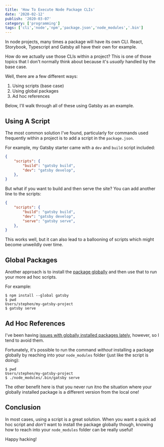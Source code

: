 ```yaml
---
title: 'How To Execute Node Package CLIs'
date: '2020-02-12'
publish: '2020-03-07'
category: ['programming']
tags: ['cli','node','npm','package.json','node_modules','.bin']
---
```


In node projects, many times a package will have its own CLI. React, Storybook, Typescript and Gatsby all have their own for example.

How do we actually use those CLIs within a project? This is one of those topics that I don't normally think about because it's _usually_ handled by the base case.

Well, there are a few different ways:
1. Using scripts (base case)
2. Using global packages
3. Ad hoc references

Below, I'll walk through all of these using Gatsby as an example.

## Using A Script

The most common solution I've found, particularly for commands used frequently within a project is to add a script in the `package.json`.

For example, my Gatsby starter came with a `dev` and `build` script included:
```json title="package.json"
{
    "scripts": {
        "build": "gatsby build",
        "dev": "gatsby develop",
    },
}
```

But what if you want to build and then serve the site? You can add another line to the scripts:

```json title="package.json"
{
    "scripts": {
        "build": "gatsby build",
        "dev": "gatsby develop",
        "serve": "gatsby serve",
    },
}
```

This works well, but it can also lead to a ballooning of scripts which might become unweildly over time.

## Global Packages

Another approach is to install the [package globally](../../2019-11-03/global-node-package-management) and then use that to run your more ad hoc scripts.

For example:
```shell
$ npm install --global gatsby
$ pwd
Users/stephen/my-gatsby-project
$ gatsby serve
```

## Ad Hoc References

I've been having [issues with globally installed packages lately](../../2020-02-26/global-node-packages-revised), however, so I tend to avoid them.

Fortunately, it's possible to run the command _without_ installing a package globally by reaching into your `node_modules` folder (just like the script is doing):
```shell
$ pwd
Users/stephen/my-gatsby-project
$ ./node_modules/.bin/gatsby serve
```

The other benefit here is that you never run itno the situation where your globally installed package is a different version from the local one!

## Conclusion

In most cases, using a script is a great solution. When you want a quick ad hoc script and _don't_ want to install the package globally though, knowing how to reach into your `node_modules` folder can be really useful!

Happy hacking!